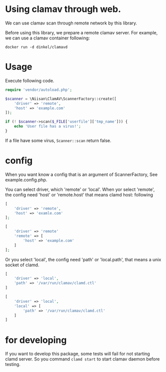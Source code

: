 # Using clamav through web.

We can use clamav scan through remote network by this library.

Before using this library, we prepare a remote clamav server. For example, we can use a clamav container following:

```
docker run -d dinkel/clamavd
```

# Usage

Execute following code.

```php
require 'vendor/autoload.php';

$scanner = \Niisan\ClamAV\ScannerFactory::create([
    'driver' => 'remote',
    'host' => 'example.com'
]);

if (! $scanner->scan($_FILE['userfile']['tmp_name'])) {
    echo 'User file has a virus!';
}
```

If a file have some virus, `Scanner::scan` return false.

# config

When you want know a config that is an argument of ScannerFactory, See example.config.php.

You can select driver, which 'remote' or 'local'.
When yor select 'remote', the config need 'host' or 'remote.host' that means clamd host: following

```php
[
    'driver' => 'remote',
    'host' => 'examle.com'
];
```

```php
[
    'driver' => 'remote'
    'remote' => [
        'host' => 'example.com'
    ]
];
```

Or you select 'local', the config need 'path' or 'local.path', that means a unix socket of clamd.

```php
[
    'driver' => 'local',
    'path' => '/var/run/clamav/clamd.ctl'
]
```

```php
[
    'driver' => 'local',
    'local' => [
        'path' => '/var/run/clamav/clamd.ctl'
    ]
]
```

# for developing
If you want to develop this package, some tests will fail for not starting clamd server.
So you command `clamd start` to start clamav daemon before testing. 
